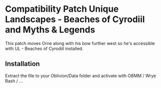 Compatibility Patch
Unique Landscapes - Beaches of Cyrodiil and Myths & Legends
======================

This patch moves Orne along with his bow further west so he's accessible with UL - Beaches of Cyrodiil installed.

Installation
--------------
Extract the file to your Oblivion/Data folder and activate with OBMM / Wrye Bash / ...

